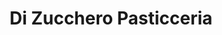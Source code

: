 ---
title: "Di Zucchero Pasticceria"
url: /ciudad-autonoma-de-buenos-aires/di-zucchero-pasticceria/
shop: Konditorei
---